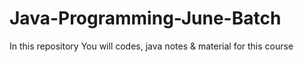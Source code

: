 # Java-Programming-June-Batch
In this repository You will codes, java notes &amp; material for this course
